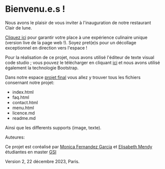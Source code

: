 # Bienvenu.e.s !

Nous avons le plaisir de vous inviter à l'inauguration de notre restaurant Clair de lune. 

[Cliquez ici](https://monicafdez.github.io/infodesign/finalproject/) pour garantir votre place à une expérience culinaire unique (version live de la page web !). Soyez pret(e)s pour un décollage exceptionnel en direction vers l'espace !

Pour la réalisation de ce projet, nous avons utilisé l'éditeur de texte visual code studio ; vous pouvez le télécharger en cliquant [ici](https://code.visualstudio.com/) et nous avons utilisé également la technologie Bootstrap.

Dans notre espace [projet final](https://github.com/monicafdez/infodesign/tree/main/finalproject) vous allez y trouver tous les fichiers consernant notre projet: 
- index.html
- faq.html
- contact.html
- menu.html
- licence.md
- readme.md

Ainsi que les differents supports (image, texte).

Auteures:

Ce projet est coréalisé par [Monica Fernandez Garcia](https://github.com/monicafdez/infodesign/tree/main) et [Elisabeth Mendy](https://github.com/kmendy05/Design-de-l-information) étudiantes en master [GSI](https://www.univ-paris8.fr/-Master-Gestion-Strategique-de-l-Information-650-)

Version 2, 22 décembre 2023, Paris.
